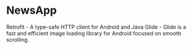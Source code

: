 # NewsApp

Retrofit - A type-safe HTTP client for Android and Java
Glide - Glide is a fast and efficient image loading library for Android focused on smooth scrolling.

